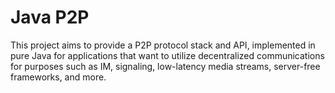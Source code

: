 # Java P2P
This project aims to provide a P2P protocol stack and API, implemented in pure Java for applications that want to utilize decentralized communications for purposes such as IM, signaling, low-latency media streams, server-free frameworks, and more.

